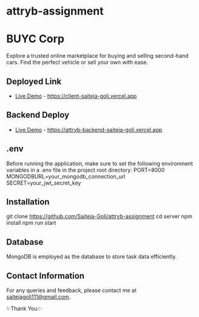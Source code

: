 # attryb-assignment
# BUYC Corp

Explore a trusted online marketplace for buying and selling second-hand cars. Find the perfect vehicle or sell your own with ease.

## Deployed Link
- [Live Demo](#) - https://client-saiteja-goli.vercel.app

## Backend Deploy
- [Live Demo](#) - https://attryb-backend-saiteja-goli.vercel.app

## .env
Before running the application, make sure to set the following environment variables in a .env file in the project root directory:
PORT=8000
MONGODBURL=your_mongodb_connection_url
SECRET=your_jwt_secret_key


## Installation
git clone https://github.com/Saiteja-Goli/attryb-assignment
cd server
npm install
npm run start

## Database
MongoDB is employed as the database to store task data efficiently.


## Contact Information
For any queries and feedback, please contact me at saitejagoli111@gmail.com.

✨Thank You✨

